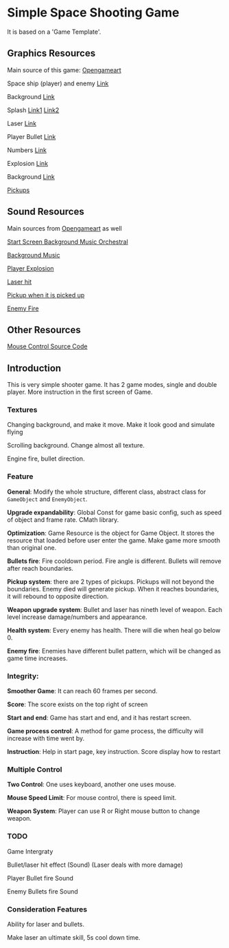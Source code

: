 # Simple Space Shooting Game

It is based on a 'Game Template'.

## Graphics Resources

Main source of this game: [Opengameart](http://opengameart.org) 

Space ship (player) and enemy [Link](https://opengameart.org/content/space-shooter-ships-and-sprites-from-the-game-frozen-moons)

Background [Link](https://opengameart.org/content/grid-hud)

Splash [Link1](https://opengameart.org/content/splash-effect-32x32) [Link2](https://opengameart.org/content/water-splash)

Laser [Link](https://opengameart.org/content/laser-effect-sheet)

Player Bullet [Link](https://opengameart.org/content/m484-lightning-weapon)

Numbers [Link](https://opengameart.org/content/numbers-collection)

Explosion [Link](https://opengameart.org/content/explosion)

Background [Link](https://opengameart.org/content/stars-parallax-backgrounds)

[Pickups](https://opengameart.org/content/pickup-items-icons)

## Sound Resources

Main sources from [Opengameart](http://opengameart.org) as well

[Start Screen Background Music Orchestral](https://opengameart.org/content/space-orchestral)

[Background Music](https://opengameart.org/content/space-1)

[Player Explosion](https://opengameart.org/content/explosion-0) 

[Laser hit](https://opengameart.org/content/force-field-electric-hum)

[Pickup when it is picked up](https://opengameart.org/content/positive-item-pickup-yo-frankie)

[Enemy Fire](https://opengameart.org/content/q009s-weapon-sounds)

## Other Resources

[Mouse Control Source Code](https://www.gamedev.net/tutorials/programming/general-and-gameplay-programming/java-games-keyboard-and-mouse-r2439/)

## Introduction

This is very simple shooter game. It has 2 game modes, single and double player. More instruction in the first screen of Game.

### Textures

Changing background, and make it move. Make it look good and simulate flying

Scrolling background. Change almost all texture.

Engine fire, bullet direction.

### Feature

**General**: Modify the whole structure, different class, abstract class for `GameObject` and `EnemyObject`.

**Upgrade expandability**: Global Const for game basic config, such as speed of object and frame rate. CMath library.

**Optimization**: Game Resource is the object for Game Object. It stores the resource that loaded before user enter the game. Make game more smooth than original one.

**Bullets fire**: Fire cooldown period. Fire angle is different. Bullets will remove after reach boundaries.

**Pickup system**: there are 2 types of pickups. Pickups will not beyond the boundaries. Enemy died will generate pickup. When it reaches boundaries, it will rebound to opposite direction.

**Weapon upgrade system**: Bullet and laser has nineth level of weapon. Each level increase damage/numbers and appearance.

**Health system**: Every enemy has health. There will die when heal go below 0.

**Enemy fire**: Enemies have different bullet pattern, which will be changed as game time increases.

### Integrity:

**Smoother Game**: It can reach 60 frames per second.

**Score**: The score exists on the top right of screen

**Start and end**: Game has start and end, and it has restart screen.

**Game process control**: A method for game process, the difficulty will increase with time went by.

**Instruction**: Help in start page, key instruction. Score display how to restart

### Multiple Control

**Two Control**: One uses keyboard, another one uses mouse.

**Mouse Speed Limit**: For mouse control, there is speed limit.

**Weapon System**: Player can use R or Right mouse button to change weapon.

### TODO

Game Intergraty

Bullet/laser hit effect (Sound) (Laser deals with more damage)

Player Bullet fire Sound

Enemy Bullets fire Sound

### Consideration Features

Ability for laser and bullets.

Make laser an ultimate skill, 5s cool down time.
